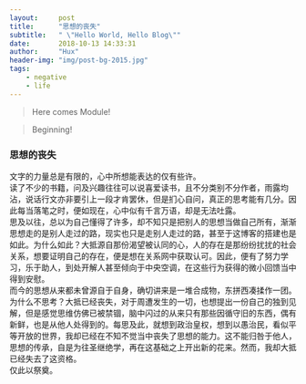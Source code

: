 ```yaml
---
layout:     post
title:      "思想的丧失"
subtitle:   " \"Hello World, Hello Blog\""
date:       2018-10-13 14:33:31
author:     "Hux"
header-img: "img/post-bg-2015.jpg"
tags:
    - negative
    - life
---
```

> Here comes Module!

> Beginning!

### 思想的丧失

文字的力量总是有限的，心中所想能表达的仅有些许。<!--more--></br>
读了不少的书籍，问及兴趣往往可以说喜爱读书，且不分类别不分作者，雨露均沾，说话行文亦非要引上一段才肯罢休，但是扪心自问，真正的思考能有几分。因此每当落笔之时，便如现在，心中似有千言万语，却是无法吐露。</br>
思及以往，总以为自己懂得了许多，却不知只是把别人的思想当做自己所有，渐渐思想走的是别人走过的路，现实也只是走别人走过的路，甚至于这博客的搭建也是如此。为什么如此？大抵源自那份渴望被认同的心，人的存在是那纷纷扰扰的社会关系，想要证明自己的存在，便是想在关系网中获取认可。因此，便有了努力学习，乐于助人，到处开解人甚至倾向于中央空调，在这些行为获得的微小回馈当中得到安慰。</br>
而今的思想从来都未曾源自于自身，确切讲来是一堆合成物，东拼西凑揉作一团。为什么不思考？大抵已经丧失，对于周遭发生的一切，也想提出一份自己的独到见解，但是感觉思维仿佛已被禁锢，脑中闪过的从来只有那些因循守旧的东西，偶有新鲜，也是从他人处得到的。每思及此，就想到政治皇权，想到以愚治民，看似平等开放的世界，我却已经在不知不觉当中丧失了思想的能力。这不能归咎于他人，思想的传承，自是为往圣继绝学，再在这基础之上开出新的花来。然而，我却大抵已经失去了这资格。</br>
仅此以祭奠。